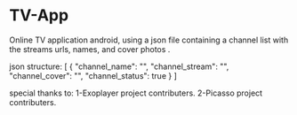 # TV-App
Online TV application android, using a json file containing a channel list with the streams urls, names, and cover photos .

json structure:
[
{
"channel_name": "",
"channel_stream": "",
"channel_cover": "",
"channel_status": true
}
]

special thanks to:
1-Exoplayer project contributers.
2-Picasso project contributers.
